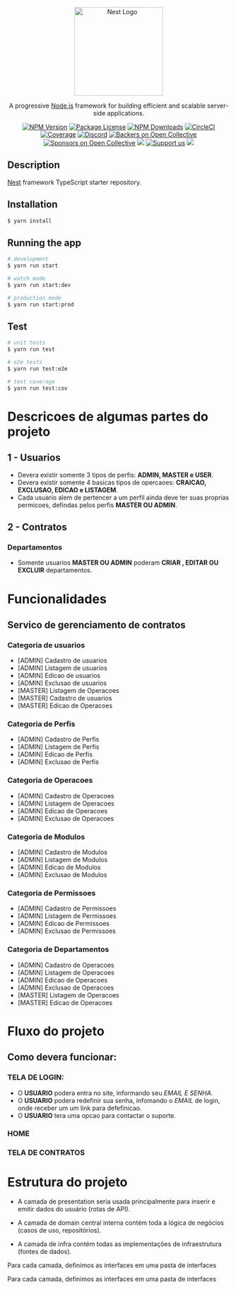 <p align="center">
  <a href="http://nestjs.com/" target="blank"><img src="https://nestjs.com/img/logo-small.svg" width="200" alt="Nest Logo" /></a>
</p>

[circleci-image]: https://img.shields.io/circleci/build/github/nestjs/nest/master?token=abc123def456
[circleci-url]: https://circleci.com/gh/nestjs/nest

  <p align="center">A progressive <a href="http://nodejs.org" target="_blank">Node.js</a> framework for building efficient and scalable server-side applications.</p>
    <p align="center">
<a href="https://www.npmjs.com/~nestjscore" target="_blank"><img src="https://img.shields.io/npm/v/@nestjs/core.svg" alt="NPM Version" /></a>
<a href="https://www.npmjs.com/~nestjscore" target="_blank"><img src="https://img.shields.io/npm/l/@nestjs/core.svg" alt="Package License" /></a>
<a href="https://www.npmjs.com/~nestjscore" target="_blank"><img src="https://img.shields.io/npm/dm/@nestjs/common.svg" alt="NPM Downloads" /></a>
<a href="https://circleci.com/gh/nestjs/nest" target="_blank"><img src="https://img.shields.io/circleci/build/github/nestjs/nest/master" alt="CircleCI" /></a>
<a href="https://coveralls.io/github/nestjs/nest?branch=master" target="_blank"><img src="https://coveralls.io/repos/github/nestjs/nest/badge.svg?branch=master#9" alt="Coverage" /></a>
<a href="https://discord.gg/G7Qnnhy" target="_blank"><img src="https://img.shields.io/badge/discord-online-brightgreen.svg" alt="Discord"/></a>
<a href="https://opencollective.com/nest#backer" target="_blank"><img src="https://opencollective.com/nest/backers/badge.svg" alt="Backers on Open Collective" /></a>
<a href="https://opencollective.com/nest#sponsor" target="_blank"><img src="https://opencollective.com/nest/sponsors/badge.svg" alt="Sponsors on Open Collective" /></a>
  <a href="https://paypal.me/kamilmysliwiec" target="_blank"><img src="https://img.shields.io/badge/Donate-PayPal-ff3f59.svg"/></a>
    <a href="https://opencollective.com/nest#sponsor"  target="_blank"><img src="https://img.shields.io/badge/Support%20us-Open%20Collective-41B883.svg" alt="Support us"></a>
  <a href="https://twitter.com/nestframework" target="_blank"><img src="https://img.shields.io/twitter/follow/nestframework.svg?style=social&label=Follow"></a>
</p>
  <!--[![Backers on Open Collective](https://opencollective.com/nest/backers/badge.svg)](https://opencollective.com/nest#backer)
  [![Sponsors on Open Collective](https://opencollective.com/nest/sponsors/badge.svg)](https://opencollective.com/nest#sponsor)-->

## Description

[Nest](https://github.com/nestjs/nest) framework TypeScript starter repository.

## Installation

```bash
$ yarn install
```

## Running the app

```bash
# development
$ yarn run start

# watch mode
$ yarn run start:dev

# production mode
$ yarn run start:prod
```

## Test

```bash
# unit tests
$ yarn run test

# e2e tests
$ yarn run test:e2e

# test coverage
$ yarn run test:cov
```

# Descricoes de algumas partes do projeto
## 1 - Usuarios
- Devera existir somente 3 tipos de perfis: **ADMIN, MASTER e USER**.
- Devera existir somente 4 basicas tipos de opercaoes: **CRAICAO, EXCLUSAO, EDICAO e LISTAGEM**.
- Cada usuario alem de pertencer a um perfil ainda deve ter suas proprias permicoes, defindas pelos perfis **MASTER OU ADMIN**.

## 2 - Contratos
### Departamentos
- Somente usuarios **MASTER OU ADMIN** poderam **CRIAR , EDITAR OU EXCLUIR** departamentos.

# Funcionalidades
## Servico de gerenciamento de contratos

### Categoria de usuarios
- [ADMIN] Cadastro de usuarios
- [ADMIN] Listagem de usuarios
- [ADMIN] Edicao de usuarios
- [ADMIN] Exclusao de usuarios
- [MASTER] Listagem de Operacoes
- [MASTER] Cadastro de usuarios
- [MASTER] Edicao de Operacoes

### Categoria de Perfis
- [ADMIN] Cadastro de Perfis
- [ADMIN] Listagem de Perfis
- [ADMIN] Edicao de Perfis
- [ADMIN] Exclusao de Perfis

### Categoria de Operacoes
- [ADMIN] Cadastro de Operacoes
- [ADMIN] Listagem de Operacoes
- [ADMIN] Edicao de Operacoes
- [ADMIN] Exclusao de Operacoes


### Categoria de Modulos
- [ADMIN] Cadastro de Modulos
- [ADMIN] Listagem de Modulos
- [ADMIN] Edicao de Modulos
- [ADMIN] Exclusao de Modulos

### Categoria de Permissoes
- [ADMIN] Cadastro de Permissoes
- [ADMIN] Listagem de Permissoes
- [ADMIN] Edicao de Permissoes
- [ADMIN] Exclusao de Permissoes


### Categoria de Departamentos
- [ADMIN] Cadastro de Operacoes
- [ADMIN] Listagem de Operacoes
- [ADMIN] Edicao de Operacoes
- [ADMIN] Exclusao de Operacoes
- [MASTER] Listagem de Operacoes
- [MASTER] Edicao de Operacoes


# Fluxo do projeto
## Como devera funcionar:
### TELA DE LOGIN:
- O **USUARIO** podera entra no site, informando seu *EMAIL E SENHA*.
- O **USUARIO** podera redefinir sua senha, infomando o *EMAIL* de login, onde receber um um link para defefinicao.
- O **USUARIO** tera uma opcao para contactar o suporte.

### HOME

### TELA DE CONTRATOS


# Estrutura do projeto
- A camada de presentation seria usada principalmente para inserir e emitir dados do usuário (rotas de API).

- A camada de domain central interna contém toda a lógica de negócios (casos de uso, repositórios).

- A camada de infra contém todas as implementações de infraestrutura (fontes de dados).

Para cada camada, definimos as interfaces em uma pasta de interfaces


Para cada camada, definimos as interfaces em uma pasta de interfaces

